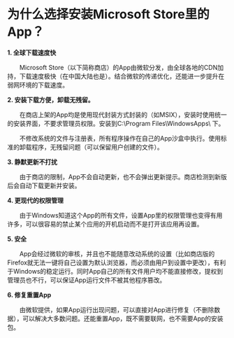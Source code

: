 # 为什么选择安装Microsoft Store里的App？
**1. 全球下载速度快**

　　Microsoft Store（以下简称商店）的App由微软分发，由全球各地的CDN加持，下载速度极快（在中国大陆也是）。结合微软的传递优化，还能进一步提升在弱网环境的下载速度。
  
**2. 安装下载方便，卸载无残留。**

　　在商店上架的App均是使用现代封装方式封装的（如MSIX），安装时使用统一的安装界面，不要求管理员权限。安装到C:\Program Files\WindowsApps\ 下。
  
　　不修改系统的文件与注册表，所有程序操作在自己的App沙盒中执行。使用标准的卸载程序，无残留问题（可以保留用户创建的文件）。
  
**3. 静默更新不打扰**

　　由于商店的限制，App不会自动更新，也不会弹出更新提示。商店检测到新版后会自动下载更新并安装。
  
**4. 更现代的权限管理**

　　由于Windows知道这个App的所有文件，设置App里的权限管理也变得有用许多，可以很容易的禁止某个应用的开机启动而不是打开该应用再设置。
  
**5. 安全**

　　App会经过微软的审核，并且也不能随意改动系统的设置（比如商店版的Firefox就无法一键将自己设置为默认浏览器，而必须由用户到设置中更改），有利于Windows的稳定运行。同时App自己的所有文件用户均不能直接修改，提权到管理员也不行，可以保证App运行文件不被其他程序篡改。
  
**6. 修复重置App**

　　由微软提供，如果App运行出现问题，可以直接对App进行修复（不删除数据），可以解决大多数问题。还能重置App，既不需要联网，也不需要App的安装包。
